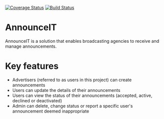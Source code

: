 [![Coverage Status](https://coveralls.io/repos/github/Blaise-Shyaka/AnnounceIT/badge.svg?branch=ft-advertiser-signup-endpoint-%23170842183)](https://coveralls.io/github/Blaise-Shyaka/AnnounceIT?branch=ft-advertiser-signup-endpoint-%23170842183) [![Build Status](https://travis-ci.org/Blaise-Shyaka/AnnounceIT.svg?branch=develop)](https://travis-ci.org/Blaise-Shyaka/AnnounceIT)

# AnnounceIT

AnnounceIT is a solution that enables broadcasting agencies to receive and manage announcements.

# Key features

- Advertisers (referred to as users in this project) can create announcements
- Users can update the details of their announcements
- Users can view the status of their announcements (accepted, active, declined or deactivated)
- Admin can delete, change status or report a specific user's announcement deemed inappropriate